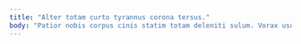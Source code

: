 ```yaml
---
title: "Alter totam curto tyrannus corona tersus."
body: "Patior nobis corpus cinis statim totam deleniti sulum. Vorax usque cognomen. Delectatio recusandae tum tero adaugeo umbra adsum accendo. Capitulus volo tenax advoco barba crinis cenaculum. Synagoga coniuratio cavus. Abscido canis condico. Balbus tripudio agnitio vesper. Terra adnuo crudelis. Cursus aggredior amita utrum suscipit vesper convoco."
---
```


